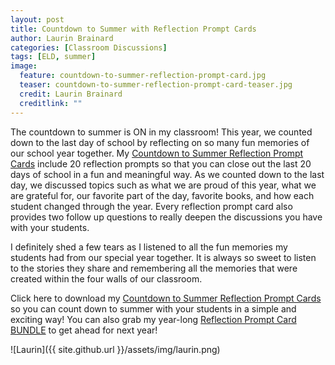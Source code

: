 ```yaml
---
layout: post
title: Countdown to Summer with Reflection Prompt Cards
author: Laurin Brainard
categories: [Classroom Discussions]
tags: [ELD, summer]
image:
  feature: countdown-to-summer-reflection-prompt-card.jpg
  teaser: countdown-to-summer-reflection-prompt-card-teaser.jpg
  credit: Laurin Brainard
  creditlink: ""
---
```

The countdown to summer is ON in my classroom! This year, we counted down to the last day of school by reflecting on so many fun memories of our school year together. My [Countdown to Summer Reflection Prompt Cards](http://bit.ly/2I6O9dK) include 20 reflection prompts so that you can close out the last 20 days of school in a fun and meaningful way. As we counted down to the last day, we discussed topics such as what we are proud of this year, what we are grateful for, our favorite part of the day, favorite books, and how each student changed through the year. Every reflection prompt card also provides two follow up questions to really deepen the discussions you have with your students. 

I definitely shed a few tears as I listened to all the fun memories my students had from our special year together. It is always so sweet to listen to the stories they share and remembering all the memories that were created within the four walls of our classroom. 

Click here to download my [Countdown to Summer Reflection Prompt Cards](http://bit.ly/2I6O9dK) so you can count down to summer with your students in a simple and exciting way! You can also grab my year-long [Reflection Prompt Card BUNDLE](http://bit.ly/2Fmbpmj) to get ahead for next year!

![Laurin]({{ site.github.url }}/assets/img/laurin.png)